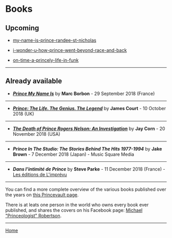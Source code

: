 
# Books

## Upcoming

 - [my-name-is-prince-randee-st-nicholas](./my-name-is-prince-randee-st-nicholas.md)
 
 - [i-wonder-u-how-prince-went-beyond-race-and-back](./i-wonder-u-how-prince-went-beyond-race-and-back.md)
 
 - [on-time-a-princely-life-in-funk](./on-time-a-princely-life-in-funk.md)

----

## Already available

 - [***Prince My Name Is***](http://www.camionblanc.com/detail-livre-prince-my-name-is-1206.php) by **Marc Borbon** - 29 September 2018 (France)

----

 - [***Prince: The Life. The Genius. The Legend***](http://newhavenpublishingltd.com/?page_id=1997) by **James Court** - 10 October 2018 (UK)

----

 - [***The Death of Prince Rogers Nelson: An Investigation***](https://thedeathofprincerogersnelson.com/) by **Jay Corn** - 20 November 2018 (USA)

----

 - ***Prince In The Studio: The Stories Behind The Hits 1977-1994*** by **Jake Brown** - 7 December 2018 (Japan) - Music Square Media

----

 - ***Dans l'intimité de Prince*** by **Steve Parke** - 11 December 2018 (France) - [Les éditions de L'imprévu](http://www.leseditionsdelimprevu.fr/)
 
----

You can find a more complete overview of the various books published over the years on [this Princevault page](http://www.princevault.com/index.php?title=Bibliography). 

There is at leats one person in the world who owns every book ever published, and shares the covers on his Facebook page: [Michael "Princeologist" Robertson](https://www.facebook.com/worldpeacewithmichael).

----

[Home](../)
